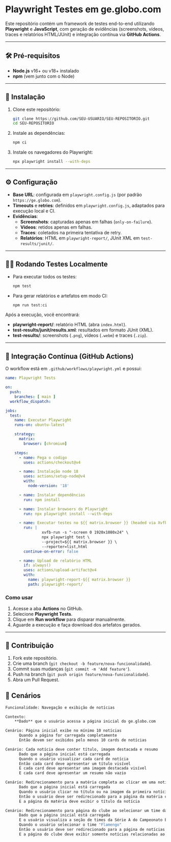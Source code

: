 # Playwright Testes em ge.globo.com

Este repositório contém um framework de testes end-to-end utilizando **Playwright** e **JavaScript**, com geração de evidências (screenshots, vídeos, traces e relatórios HTML/JUnit) e integração contínua via **GitHub Actions**.

---

## 🛠️ Pré-requisitos

- **Node.js** v16+ ou v18+ instalado
- **npm** (vem junto com o Node)

---

## 🚀 Instalação

1. Clone este repositório:
   ```bash
   git clone https://github.com/SEU-USUARIO/SEU-REPOSITORIO.git
   cd SEU-REPOSITORIO
   ```
2. Instale as dependências:
   ```bash
   npm ci
   ```
3. Instale os navegadores do Playwright:
   ```bash
   npx playwright install --with-deps
   ```

---

## ⚙️ Configuração

- **Base URL**: configurada em `playwright.config.js` (por padrão `https://ge.globo.com`).
- **Timeouts** e **retries**: definidos em `playwright.config.js`, adaptados para execução local e CI.
- **Evidências**:
  - **Screenshots**: capturadas apenas em falhas (`only-on-failure`).
  - **Vídeos**: retidos apenas em falhas.
  - **Traces**: coletados na primeira tentativa de retry.
  - **Relatórios**: HTML em `playwright-report/`, JUnit XML em `test-results/junit/`.

---

## 🏃‍♂️ Rodando Testes Localmente

- Para executar todos os testes:
  ```bash
  npm test
  ```
- Para gerar relatórios e artefatos em modo CI:
  ```bash
  npm run test:ci
  ```

Após a execução, você encontrará:

- **playwright-report/**: relatório HTML (abra `index.html`).
- **test-results/junit/results.xml**: resultados em formato JUnit (XML).
- **test-results/**: screenshots (`.png`), vídeos (`.webm`) e traces (`.zip`).

---

## 🤖 Integração Contínua (GitHub Actions)

O workflow está em `.github/workflows/playwright.yml` e possui:

```yaml
name: Playwright Tests

on:
  push:
    branches: [ main ]
  workflow_dispatch:

jobs:
  test:
    name: Executar Playwright
    runs-on: ubuntu-latest

    strategy:
      matrix:
        browser: [chromium]

    steps:
      - name: Pega o codigo
        uses: actions/checkout@v4

      - name: Instalação node 18
        uses: actions/setup-node@v4
        with:
          node-version: '18'

      - name: Instalar dependências
        run: npm install

      - name: Instalar browsers do Playwright
        run: npx playwright install --with-deps

      - name: Executar testes no ${{ matrix.browser }} (headed via Xvfb)
        run: |
                xvfb-run -s "-screen 0 1920x1080x24" \
                npx playwright test \
                --project=${{ matrix.browser }} \
                --reporter=list,html
        continue-on-error: false

      - name: Upload de relatório HTML
        if: always()
        uses: actions/upload-artifact@v4
        with:
          name: playwright-report-${{ matrix.browser }}
          path: playwright-report/

```

### Como usar

1. Acesse a aba **Actions** no GitHub.
2. Selecione **Playwright Tests**.
3. Clique em **Run workflow** para disparar manualmente.
4. Aguarde a execução e faça download dos artefatos gerados.

---

## 🤝 Contribuição

1. Fork este repositório.
2. Crie uma branch (`git checkout -b feature/nova-funcionalidade`).
3. Commit suas mudanças (`git commit -m 'Add feature'`).
4. Push na branch (`git push origin feature/nova-funcionalidade`).
5. Abra um Pull Request.



## 🥇 Cenários
```bash
Funcionalidade: Navegação e exibição de notícias

Contexto:
    **Dado** que o usuário acessa a página inicial do ge.globo.com

Cenário: Página inicial exibe no mínimo 10 notícias
      Quando a página for carregada completamente
      Então devem ser exibidos pelo menos 10 cards de notícias

Cenário: Cada notícia deve conter título, imagem destacada e resumo
      Dado que a página inicial está carregada
      Quando o usuário visualizar cada card de notícia
      Então cada card deve apresentar um título visível
      E cada card deve apresentar uma imagem destacada visível
      E cada card deve apresentar um resumo não vazio

Cenário: Redirecionamento para a matéria completa ao clicar em uma notícia
      Dado que a página inicial está carregada
      Quando o usuário clicar no título ou na imagem da primeira notícia
      Então o usuário deve ser redirecionado para a página da matéria completa
      E a página da matéria deve exibir o título da notícia

Cenário: Redirecionamento para página do clube ao selecionar um time da Série A
      Dado que a página inicial está carregada
      E o usuário visualiza a seção de times da Série A do Campeonato Brasileiro
      Quando o usuário selecionar o time "Flamengo"
      Então o usuário deve ser redirecionado para a página de notícias do clube
      E a página do clube deve exibir somente notícias relacionadas ao Flamengo
```